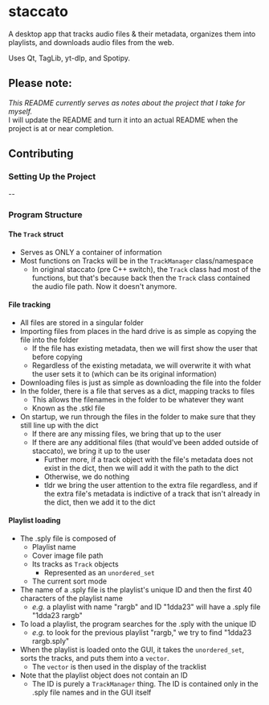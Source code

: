 # staccato
A desktop app that tracks audio files & their metadata, organizes them into playlists, and downloads audio files from the web.

Uses Qt, TagLib, yt-dlp, and Spotipy.

## Please note:
*This README currently serves as notes about the project that I take for myself.*  
I will update the README and turn it into an actual README when the project is at or near completion.

## Contributing
### Setting Up the Project
--


### Program Structure

#### The `Track` struct
- Serves as ONLY a container of information
- Most functions on Tracks will be in the `TrackManager` class/namespace
  - In original staccato (pre C++ switch), the `Track` class had most of the functions, but that's because back then the `Track` class contained the audio file path. Now it doesn't anymore.

#### File tracking
- All files are stored in a singular folder
- Importing files from places in the hard drive is as simple as copying the file into the folder
  - If the file has existing metadata, then we will first show the user that before copying
  - Regardless of the existing metadata, we will overwrite it with what the user sets it to (which can be its original information)
- Downloading files is just as simple as downloading the file into the folder
- In the folder, there is a file that serves as a dict, mapping tracks to files
  - This allows the filenames in the folder to be whatever they want
  - Known as the .stkl file
- On startup, we run through the files in the folder to make sure that they still line up with the dict
  - If there are any missing files, we bring that up to the user
  - If there are any additional files (that would've been added outside of staccato), we bring it up to the user
    - Further more, if a track object with the file's metadata does not exist in the dict, then we will add it with the path to the dict
    - Otherwise, we do nothing
    - tldr we bring the user attention to the extra file regardless, and if the extra file's metadata is indictive of a track that isn't already in the dict, then we add it to the dict

#### Playlist loading
- The .sply file is composed of
  - Playlist name
  - Cover image file path
  - Its tracks as `Track` objects
    - Represented as an `unordered_set`
  - The current sort mode
- The name of a .sply file is the playlist's unique ID and then the first 40 characters of the playlist name
  - *e.g.* a playlist with name "rargb" and ID "1dda23" will have a .sply file "1dda23 rargb"
- To load a playlist, the program searches for the .sply with the unique ID
  - *e.g.* to look for the previous playlist "rargb," we try to find "1dda23 rargb.sply"
- When the playlist is loaded onto the GUI, it takes the `unordered_set`, sorts the tracks, and puts them into a `vector`.
  - The `vector` is then used in the display of the tracklist
- Note that the playlist object does not contain an ID
  - The ID is purely a `TrackManager` thing. The ID is contained only in the .sply file names and in the GUI itself